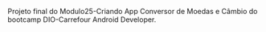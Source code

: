 Projeto final do Modulo25-Criando App Conversor de Moedas e Câmbio do bootcamp DIO-Carrefour Android Developer.


